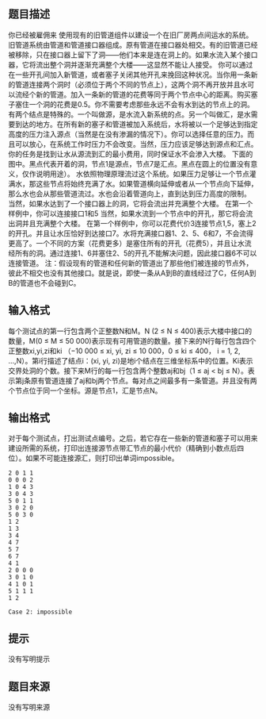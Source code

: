 


## 题目描述
你已经被雇佣来 使用现有的旧管道组件以建设一个在旧厂房两点间运水的系统。旧管道系统由管道和管道接口器组成。原有管道在接口器处相交。有的旧管道已经被移除，只在接口器上留下了洞——他们本来是连在洞上的。如果水流入某个接口器，它将流出整个洞并逐渐充满整个大楼——这显然不能让人接受。
你可以通过在一些开孔间加入新管道，或者塞子关闭其他开孔来挽回这种状况。当你用一条新的管道连接两个洞时（必须位于两个不同的节点上），这两个洞不再开放并且水可以流经个新的管道。加入一条新的管道的花费等同于两个节点中心的距离。购买塞子塞住一个洞的花费是0.5。你不需要考虑那些永远不会有水到达的节点上的洞。
有两个结点是特殊的。一个叫做源，是水流入新系统的点。另一个叫做汇，是水需要到达的地方。在所有新的塞子和管道被加入系统后，水将被以一个足够达到指定高度的压力注入源点（当然是在没有渗漏的情况下）。你可以选择任意的压力。而且可以放心，在系统工作时压力不会改变。当然，压力应该足够达到源点和汇点。你的任务是找到让水从源流到汇的最小费用，同时保证水不会渗入大楼。
下面的图中。黑点代表开着的洞，节点1是源点，节点7是汇点。黑点在圆上的位置没有意义，仅作说明用途）。
水依照物理原理流过这个系统。如果压力足够让一个节点灌满水，那这些节点将始终充满了水。如果管道横向延伸或者从一个节点向下延伸，那么水也会从那些管道流过。水也会沿着管道向上，直到达到压力高度的限制。
当然，如果水达到了一个接口器上的洞，它将会流出并充满整个大楼。
在第一个样例中，你可以连接接口1和5
当然，如果水流到一个节点中的开孔，那它将会流出洞并且充满整个大楼。
在第一个样例中，你可以花费代价3连接节点1,5，塞上2的开孔。并且让水压恰好到达接口7。水将充满接口器1、2、5、6和7，不会流得更高了。一个不同的方案（花费更多）是塞住所有的开孔（花费5），并且让水流经所有的洞。通过连接1、6并塞住2、5的开孔不能解决问题，因此接口器6不可以连接管道。
注：假设现有的管道和任何新的管道出了那些他们被连接的节点外，彼此不相交也没有其他接口。就是说，即使一条从A到B的直线经过了C，任何A到B的管道也不会碰到C。
## 输入格式
每个测试点的第一行包含两个正整数N和M。N (2 ≤ N ≤ 400)表示大楼中接口的数量，M(0 ≤ M ≤ 50 000)表示现有可用管道的数量。接下来的N行每行包含四个正整数xi,yi,zi和ki （−10 000 ≤ xi, yi, zi ≤ 10 000，0 ≤ ki ≤ 400， i = 1, 2, ...,N）。第i行描述了结点i：(xi, yi, zi)是地i个结点在三维坐标系中的位置。Ki表示交界处洞的个数。接下来M行的每一行包含两个整数aj和bj（1 ≤ aj < bj ≤ N）。表示第j条原有管道连接了aj和bj两个节点。每对点之间最多有一条管道。并且没有两个节点位于同一个坐标。源是节点1，汇是节点N。
## 输出格式
对于每个测试点，打出测试点编号。之后，若它存在一些新的管道和塞子可以用来建设所需的系统，打印出连接源节点带汇节点的最小代价（精确到小数点后四位）。如果不可能连接源汇，则打印出单词impossible。

```input17 6
2 0 1 1
0 0 0 2
1 0 4 3
3 0 4 3
5 0 1 1
3 0 2 0
5 0 3 0
1 2
1 3
3 4
4 7
5 7
6 7
4 1
2 0 0 0
3 0 1 0
4 1 0 1
5 1 1 1
1 2

```

```output1Case 1: 4.0000
Case 2: impossible
```

## 提示
没有写明提示
## 题目来源
没有写明来源


